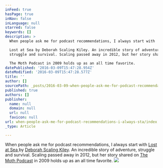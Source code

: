```yaml
---
inFeed: true
hasPage: true
inNav: false
inLanguage: null
starred: false
keywords: []
description: >
  When people ask me for podcast recommendations, I always start with

  Lost at Sea by Deborah Scaling Kiley. An incredible story of adventure,
  struggle and survival. Scaling passed away in 2012, but her story shared on

  The Moth Podcast in 2009 holds up as an all time favorite.
datePublished: '2016-03-09T15:47:28.954Z'
dateModified: '2016-03-09T15:47:28.577Z'
title: ''
author: []
sourcePath: _posts/2016-03-09-when-people-ask-me-for-podcast-recommendations-i-always-sta.md
published: true
authors: []
publisher:
  name: null
  domain: null
  url: null
  favicon: null
url: when-people-ask-me-for-podcast-recommendations-i-always-sta/index.html
_type: Article

---
```

When people ask me for podcast recommendations, I always start with
[Lost at Sea ][0]by [Deborah Scaling Kiley][1]. An incredible story of adventure, struggle and survival. Scaling passed away in 2012, but her story shared on
[The Moth Podcast][2] in 2009 holds up as an all time favorite.
![](https://s3-us-west-2.amazonaws.com/the-grid-img/p/659693751b5e9d8ce3b6ddb3c1fa5f1bf3b9e8b3.jpg)

[0]: http://themoth.org/posts/stories/lost-at-sea
[1]: https://en.wikipedia.org/wiki/Deborah_Scaling_Kiley
[2]: https://itunes.apple.com/us/podcast/the-moth-podcast/id275699983?mt=2